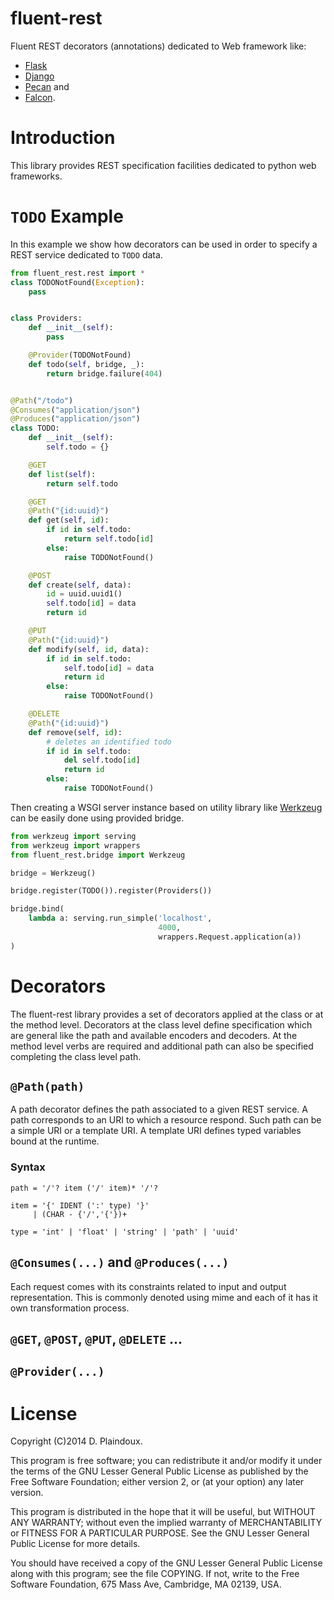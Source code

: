 fluent-rest
===============================================================================

Fluent REST decorators (annotations) dedicated to Web framework like:
* [Flask](http://flask.pocoo.org)
* [Django](http://www.django-rest-framework.org)
* [Pecan](http://www.pecanpy.org) and
* [Falcon](http://falconframework.org).

Introduction
===============================================================================

This library provides REST specification facilities dedicated to
python web frameworks.

`TODO` Example
===============================================================================

In this example we show how decorators can be used in order to specify a REST
service dedicated to `TODO` data.

```python
from fluent_rest.rest import *
class TODONotFound(Exception):
    pass


class Providers:
    def __init__(self):
        pass

    @Provider(TODONotFound)
    def todo(self, bridge, _):
        return bridge.failure(404)


@Path("/todo")
@Consumes("application/json")
@Produces("application/json")
class TODO:
    def __init__(self):
        self.todo = {}

    @GET
    def list(self):
        return self.todo

    @GET
    @Path("{id:uuid}")
    def get(self, id):
        if id in self.todo:
            return self.todo[id]
        else:
            raise TODONotFound()

    @POST
    def create(self, data):
        id = uuid.uuid1()
        self.todo[id] = data
        return id

    @PUT
    @Path("{id:uuid}")
    def modify(self, id, data):
        if id in self.todo:
            self.todo[id] = data
            return id
        else:
            raise TODONotFound()

    @DELETE
    @Path("{id:uuid}")
    def remove(self, id):
        # deletes an identified todo
        if id in self.todo:
            del self.todo[id]
            return id
        else:
            raise TODONotFound()
```

Then creating a WSGI server instance based on utility library like
[Werkzeug](http://werkzeug.pocoo.org) can be easily done using provided
bridge.

```python
from werkzeug import serving
from werkzeug import wrappers
from fluent_rest.bridge import Werkzeug

bridge = Werkzeug()

bridge.register(TODO()).register(Providers())

bridge.bind(
    lambda a: serving.run_simple('localhost',
                                 4000,
                                 wrappers.Request.application(a))
)
```

Decorators
===============================================================================

The fluent-rest library provides a set of decorators applied at the
class or at the method level. Decorators at the class level define
specification which are general like the path and available encoders and
decoders. At the method level verbs are required and additional path can
also be specified completing the class level path.

`@Path(path)`
-------------------------------------------------------------------------------

A path decorator defines the path associated to a given REST service. A path
corresponds to an URI to which a resource respond. Such path can be a simple
 URI or a template URI. A template URI defines typed variables bound
at the runtime.

### Syntax

```
path = '/'? item ('/' item)* '/'?

item = '{' IDENT (':' type) '}'
     | (CHAR - {'/','{'})+

type = 'int' | 'float' | 'string' | 'path' | 'uuid'
```

`@Consumes(...)` and `@Produces(...)`
-------------------------------------------------------------------------------

Each request comes with its constraints related to input and output
representation. This is commonly denoted using mime and each of it has it
own transformation process.

`@GET`, `@POST`, `@PUT`, `@DELETE` ...
-------------------------------------------------------------------------------

`@Provider(...)`
-------------------------------------------------------------------------------


License
===============================================================================

Copyright (C)2014 D. Plaindoux.

This program is free software; you can redistribute it and/or modify
it under the terms of the GNU Lesser General Public License as published
by the Free Software Foundation; either version 2, or (at your option)
any later version.

This program is distributed in the hope that it will be useful, but
WITHOUT ANY WARRANTY; without even the implied warranty of MERCHANTABILITY
or FITNESS FOR A PARTICULAR PURPOSE. See the GNU Lesser General Public License
for more details.

You should have received a copy of the GNU Lesser General Public License
along with this program; see the file COPYING. If not, write to the Free
Software Foundation, 675 Mass Ave, Cambridge, MA 02139, USA.
